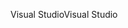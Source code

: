 <span data-ttu-id="c5fe8-101">Visual Studio</span><span class="sxs-lookup"><span data-stu-id="c5fe8-101">Visual Studio</span></span>